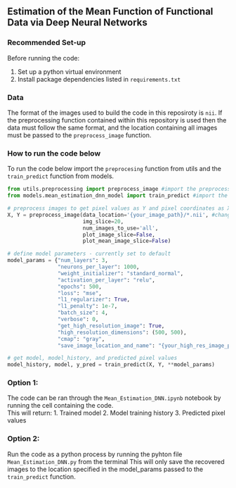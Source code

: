 ## Estimation of the Mean Function of Functional Data via Deep Neural Networks  

### Recommended Set-up
Before running the code:
1. Set up a python virtual environment
2. Install package dependencies listed in `requirements.txt`  

### Data
The format of the images used to build the code in this reposiroty is `nii`. If the preprocessing function contained within this repository is used then the data must follow the same format, and the location containing all images must be passed to the `preprocess_image` function.

### How to run the code below
To run the code below import the `preprocesing` function from utils and the `train_predict` function from models.  

```python
from utils.preprocessing import preprocess_image #import the preprocessing function from utils
from models.mean_estimation_dnn_model import train_predict #import the train_model function from models

# preprocess images to get pixel values as Y and pixel coordinates as X
X, Y = preprocess_image(data_location='{your_image_path}/*.nii', #change {your_image_path} to the location where your images are saved
                        img_slice=20,
                        num_images_to_use='all',
                        plot_image_slice=False,
                        plot_mean_image_slice=False)

# define model parameters - currently set to default
model_params = {"num_layers": 3,
                "neurons_per_layer": 1000,
                "weight_initializer": "standard_normal",
                "activation_per_layer": "relu",
                "epochs": 500,
                "loss": "mse",
                "l1_regularizer": True,
                "l1_penalty": 1e-7,
                "batch_size": 4,
                "verbose": 0,
                "get_high_resolution_image": True,
                "high_resolution_dimensions": (500, 500),
                "cmap": "gray",
                "save_image_location_and_name": "{your_high_res_image_path}.png"} #change {your_high_res_image_path} to where the images must be saved

# get model, model_history, and predicted pixel values
model_history, model, y_pred = train_predict(X, Y, **model_params)
```

### Option 1:  
The code can be ran through the `Mean_Estimation_DNN.ipynb` notebook by running the cell containing the code.  
This will return:
    1. Trained model
    2. Model training history
    3. Predicted pixel values

### Option 2:
Run the code as a python process by running the pyhton file `Mean_Estimation_DNN.py` from the terminal
This will only save the recovered images to the location specified in the model_params passed to the `train_predict` function.
